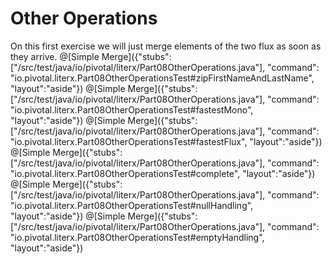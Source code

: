 # Other Operations

On this first exercise we will just merge elements of the two flux as soon as they arrive.
@[Simple Merge]({"stubs": ["/src/test/java/io/pivotal/literx/Part08OtherOperations.java"], "command": "io.pivotal.literx.Part08OtherOperationsTest#zipFirstNameAndLastName", "layout":"aside"})
@[Simple Merge]({"stubs": ["/src/test/java/io/pivotal/literx/Part08OtherOperations.java"], "command": "io.pivotal.literx.Part08OtherOperationsTest#fastestMono", "layout":"aside"})
@[Simple Merge]({"stubs": ["/src/test/java/io/pivotal/literx/Part08OtherOperations.java"], "command": "io.pivotal.literx.Part08OtherOperationsTest#fastestFlux", "layout":"aside"})
@[Simple Merge]({"stubs": ["/src/test/java/io/pivotal/literx/Part08OtherOperations.java"], "command": "io.pivotal.literx.Part08OtherOperationsTest#complete", "layout":"aside"})
@[Simple Merge]({"stubs": ["/src/test/java/io/pivotal/literx/Part08OtherOperations.java"], "command": "io.pivotal.literx.Part08OtherOperationsTest#nullHandling", "layout":"aside"})
@[Simple Merge]({"stubs": ["/src/test/java/io/pivotal/literx/Part08OtherOperations.java"], "command": "io.pivotal.literx.Part08OtherOperationsTest#emptyHandling", "layout":"aside"})
